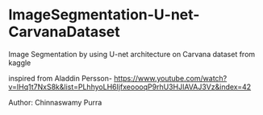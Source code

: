 # ImageSegmentation-U-net-CarvanaDataset
Image Segmentation by using U-net architecture on Carvana dataset from kaggle



inspired from Aladdin Persson- https://www.youtube.com/watch?v=IHq1t7NxS8k&list=PLhhyoLH6IjfxeoooqP9rhU3HJIAVAJ3Vz&index=42

Author: 
Chinnaswamy Purra
